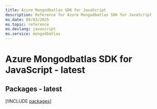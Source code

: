 ```yaml
---
title: Azure Mongodbatlas SDK for JavaScript
description: Reference for Azure Mongodbatlas SDK for JavaScript
ms.date: 09/03/2025
ms.topic: reference
ms.devlang: javascript
ms.service: mongodbatlas
---
```

# Azure Mongodbatlas SDK for JavaScript - latest
## Packages - latest
[!INCLUDE [packages](mongodbatlas-index.md)]